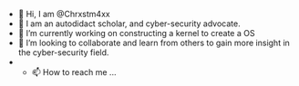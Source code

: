 - 👋 Hi, I am @Chrxstm4xx
- 👀 I am an autodidact scholar, and cyber-security advocate.
-  🌱 I’m currently working on constructing a kernel to create a OS
- 💞️ I’m looking to collaborate and learn from others to gain more insight in the cyber-security field.
- - 📫 How to reach me ...

<!---
Chrxstm4xx/Chrxstm4xx is a ✨ special ✨ repository because its `README.md` (this file) appears on your GitHub profile.
You can click the Preview link to take a look at your changes.
--->
